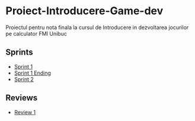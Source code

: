 # Proiect-Introducere-Game-dev

Proiectul pentru nota finala la cursul de Introducere in dezvoltarea jocurilor pe calculator FMI Unibuc

## Sprints

 - [Sprint 1](https://docs.google.com/document/u/1/d/1xRc3eI5vfmz6v4CPIHS3rhG_G_Rr51z45OmhcIdFfH0/edit?ouid=107927616166280205710&usp=docs_home&ths=true)
 - [Sprint 1 Ending](https://docs.google.com/document/d/1_X3xRSmO2mUxvHDA12D5E_nKBqE4Aa4kKoLgz2aJZwY/edit#)
 - [Sprint 2](https://docs.google.com/document/d/1GpQ_UgWgl4_V2MJmNZnjw9PM6oYo_tckDvwvK1F3gkY/edit#)

## Reviews

 - [Review 1](https://docs.google.com/document/u/1/d/1xRc3eI5vfmz6v4CPIHS3rhG_G_Rr51z45OmhcIdFfH0/edit?ouid=107927616166280205710&usp=docs_home&ths=true)
